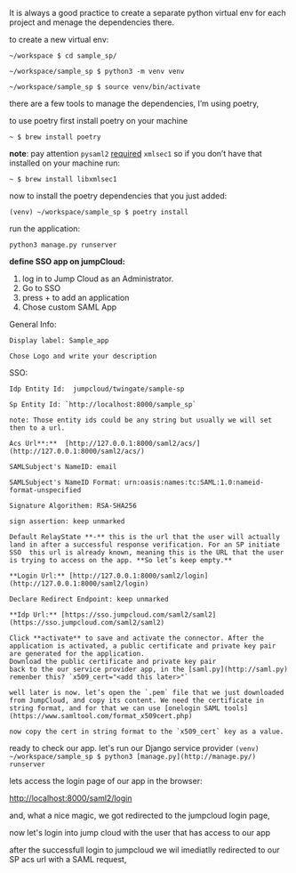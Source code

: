 It is always a good practice to create a separate  python virtual env for each project and menage the dependencies there.

 to create a new virtual env:

`~/workspace $ cd sample_sp/`

`~/workspace/sample_sp $ python3 -m venv venv`

`~/workspace/sample_sp $ source venv/bin/activate`

there are a few tools to manage the dependencies, I’m using poetry,

to use poetry first install poetry on your machine 

`~ $ brew install poetry`

**note**: pay attention `pysaml2` [required](https://pysaml2.readthedocs.io/en/latest/install.html#install-pysaml2) `xmlsec1` so if you don’t have that installed on your machine run:

 `~ $ brew install libxmlsec1`
 
now to install the poetry dependencies that you just added:

`(venv) ~/workspace/sample_sp $ poetry install`

run the application:

`python3 manage.py runserver`

**define SSO app on jumpCloud:**

1. log in to Jump Cloud as an Administrator.
2. Go to SSO
3. press + to add an application
4. Chose custom SAML App

General Info:

    Display label: Sample_app

    Chose Logo and write your description

SSO:

    Idp Entity Id:  jumpcloud/twingate/sample-sp

    Sp Entity Id: `http://localhost:8000/sample_sp`

    note: Those entity ids could be any string but usually we will set then to a url.

    Acs Url**:**  [http://127.0.0.1:8000/saml2/acs/](http://127.0.0.1:8000/saml2/acs/)
    
    SAMLSubject's NameID: email
    
    SAMLSubject's NameID Format: urn:oasis:names:tc:SAML:1.0:nameid-format-unspecified
    
    Signature Algorithem: RSA-SHA256
    
    sign assertion: keep unmarked

    Default RelayState **-** this is the url that the user will actually land in after a successful response verification. For an SP initiate SSO  this url is already known, meaning this is the URL that the user is trying to access on the app. **So let’s keep empty.**
    
    **Login Url:** [http://127.0.0.1:8000/saml2/login](http://127.0.0.1:8000/saml2/login)
    
    Declare Redirect Endpoint: keep unmarked
    
    **Idp Url:** [https://sso.jumpcloud.com/saml2/saml2](https://sso.jumpcloud.com/saml2/saml2)

    Click **activate** to save and activate the connector. After the application is activated, a public certificate and private key pair are generated for the application.
    Download the public certificate and private key pair 
    back to the our service provider app, in the [saml.py](http://saml.py) remenber this? `x509_cert="<add this later>"`
    
    well later is now. let’s open the `.pem` file that we just downloaded from JumpCloud, and copy its content. We need the certificate in string format, and for that we can use [onelogin SAML tools](https://www.samltool.com/format_x509cert.php)
    
    now copy the cert in string format to the `x509_cert` key as a value.


ready to check our app. let's run our Django service provider 
`(venv) ~/workspace/sample_sp $ python3 [manage.py](http://manage.py/) runserver`

lets access the login page of our app in the browser:

[http://localhost:8000/saml2/login](http://localhost:8000/saml2/login)

and, what a nice magic, we got redirected to the jumpcloud login page, 

now let's login into jump cloud with the user that has access to our app

after the successfull login to jumpcloud we wil imediatlly redirected to our SP acs url with a SAML request,